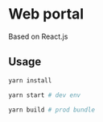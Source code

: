 # Web portal

Based on React.js

## Usage

```bash
yarn install

yarn start # dev env

yarn build # prod bundle
```
